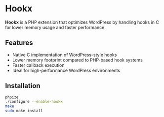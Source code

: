 # Hookx

**Hookx** is a PHP extension that optimizes WordPress by handling hooks in C for lower memory usage and faster performance.

## Features

- Native C implementation of WordPress-style hooks
- Lower memory footprint compared to PHP-based hook systems
- Faster callback execution
- Ideal for high-performance WordPress environments

## Installation

```bash
phpize
./configure --enable-hookx
make
sudo make install
